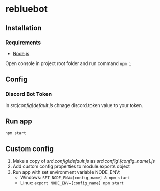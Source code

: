 # rebluebot
## Installation
### Requirements
* [Node.js](https://nodejs.org)

Open console in project root folder and run command `npm i`

## Config
### Discord Bot Token
In *src\config\default.js* chnage discord.token value to your token.

## Run app
`npm start`

## Custom config
1. Make a copy of *src\config\default.js* as *src\config\\[config_name].js* 
2. Add custom config properties to module.exports object
3. Run app with set environment variable NODE_ENV:
    * Windows: `SET NODE_ENV=[config_name] & npm start` 
    * Linux: `export NODE_ENV=[config_name] npm start`
